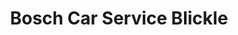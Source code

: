 ---
title: "Bosch Car Service Blickle"
url: /bad-saulgau/bosch-car-service-blickle/
shop: Autowerkstatt
---